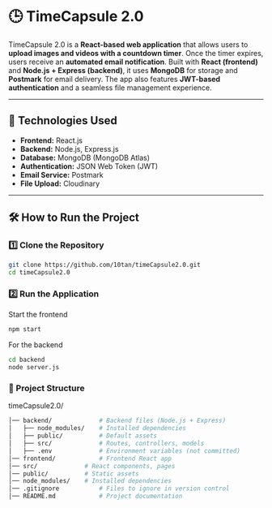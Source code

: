 # 🕒 TimeCapsule 2.0

TimeCapsule 2.0 is a **React-based web application** that allows users to **upload images and videos with a countdown timer**. Once the timer expires, users receive an **automated email notification**. Built with **React (frontend)** and **Node.js + Express (backend)**, it uses **MongoDB** for storage and **Postmark** for email delivery. The app also features **JWT-based authentication** and a seamless file management experience.

---

## 🚀 Technologies Used
- **Frontend:** React.js  
- **Backend:** Node.js, Express.js  
- **Database:** MongoDB (MongoDB Atlas)  
- **Authentication:** JSON Web Token (JWT)  
- **Email Service:** Postmark  
- **File Upload:** Cloudinary  

---

## 🛠️ How to Run the Project
### 1️⃣ Clone the Repository
```sh
git clone https://github.com/10tan/timeCapsule2.0.git
cd timeCapsule2.0
```
### 2️⃣ Run the Application
Start the frontend
```sh
npm start
```
For the backend
```sh
cd backend
node server.js
```
### 📂 Project Structure
timeCapsule2.0/
```sh
│── backend/             # Backend files (Node.js + Express)
│   ├── node_modules/    # Installed dependencies
│   ├── public/          # Default assets
│   ├── src/             # Routes, controllers, models
│   ├── .env             # Environment variables (not committed)
│── frontend/            # Frontend React app
│── src/             # React components, pages
│── public/          # Static assets
│── node_modules/    # Installed dependencies
│── .gitignore           # Files to ignore in version control
│── README.md            # Project documentation
```


